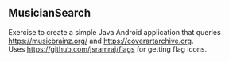 ## MusicianSearch
Exercise to create a simple Java Android application that queries https://musicbrainz.org/ and https://coverartarchive.org.  
Uses https://github.com/jsramraj/flags for getting flag icons.

